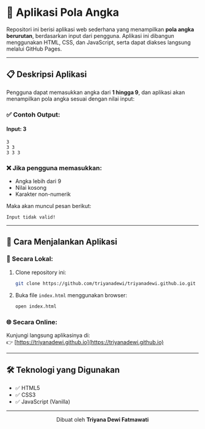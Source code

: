# 🔢 Aplikasi Pola Angka

Repositori ini berisi aplikasi web sederhana yang menampilkan **pola angka berurutan**, berdasarkan input dari pengguna. Aplikasi ini dibangun menggunakan HTML, CSS, dan JavaScript, serta dapat diakses langsung melalui GitHub Pages.

---

## 📋 Deskripsi Aplikasi

Pengguna dapat memasukkan angka dari **1 hingga 9**, dan aplikasi akan menampilkan pola angka sesuai dengan nilai input:

### ✅ Contoh Output:

#### Input: 3
```
3
3 3
3 3 3
```

### ❌ Jika pengguna memasukkan:
- Angka lebih dari 9
- Nilai kosong
- Karakter non-numerik

Maka akan muncul pesan berikut:
```
Input tidak valid!
```

---

## 🚀 Cara Menjalankan Aplikasi

### 🔧 Secara Lokal:
1. Clone repository ini:
   ```bash
   git clone https://github.com/triyanadewi/triyanadewi.github.io.git
   ```
2. Buka file `index.html` menggunakan browser:
   ```bash
   open index.html
   ```

### 🌐 Secara Online:
Kunjungi langsung aplikasinya di:  
👉 [https://triyanadewi.github.io](https://triyanadewi.github.io)

---

## 🛠 Teknologi yang Digunakan

- ✅ HTML5  
- ✅ CSS3  
- ✅ JavaScript (Vanilla)

---

<p align="center">
  Dibuat oleh <strong>Triyana Dewi Fatmawati</strong>
</p>
